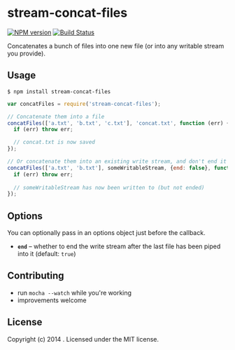 # stream-concat-files
[![NPM version][npm-image]][npm-url] [![Build Status][travis-image]][travis-url]

Concatenates a bunch of files into one new file (or into any writable stream you provide).

## Usage

`$ npm install stream-concat-files`

```javascript
var concatFiles = require('stream-concat-files');

// Concatenate them into a file
concatFiles(['a.txt', 'b.txt', 'c.txt'], 'concat.txt', function (err) {
  if (err) throw err;

  // concat.txt is now saved
});

// Or concatenate them into an existing write stream, and don't end it
concatFiles(['a.txt', 'b.txt'], someWritableStream, {end: false}, function (err) {
  if (err) throw err;
  
  // someWritableStream has now been written to (but not ended)
});
```

## Options

You can optionally pass in an options object just before the callback.

- **`end`** – whether to end the write stream after the last file has been piped into it (default: `true`)

## Contributing

- run `mocha --watch` while you're working
- improvements welcome

## License
Copyright (c) 2014 . Licensed under the MIT license.



[npm-url]: https://npmjs.org/package/stream-concat-files
[npm-image]: https://badge.fury.io/js/stream-concat-files.png

[travis-url]: http://travis-ci.org/callumlocke/stream-concat-files
[travis-image]: https://secure.travis-ci.org/callumlocke/stream-concat-files.png?branch=master
